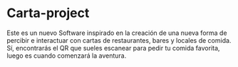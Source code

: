 # Carta-project
Este es un nuevo Software inspirado en la creación de una nueva forma de percibir e interactuar con cartas de restaurantes, bares y locales de comida. Sí, encontrarás el QR que sueles escanear para pedir tu comida favorita, luego es cuando comenzará la aventura. 
